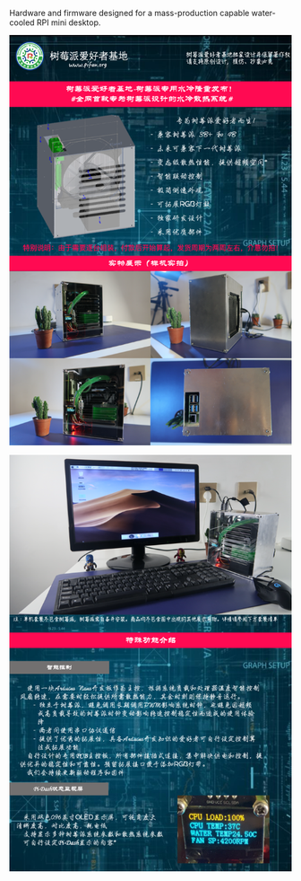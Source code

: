 Hardware and firmware designed for a mass-production capable water-cooled RPI mini desktop.

![Thumbnail](Images/Slide1.png)

![Thumbnail2](Images/Slide2.png)
